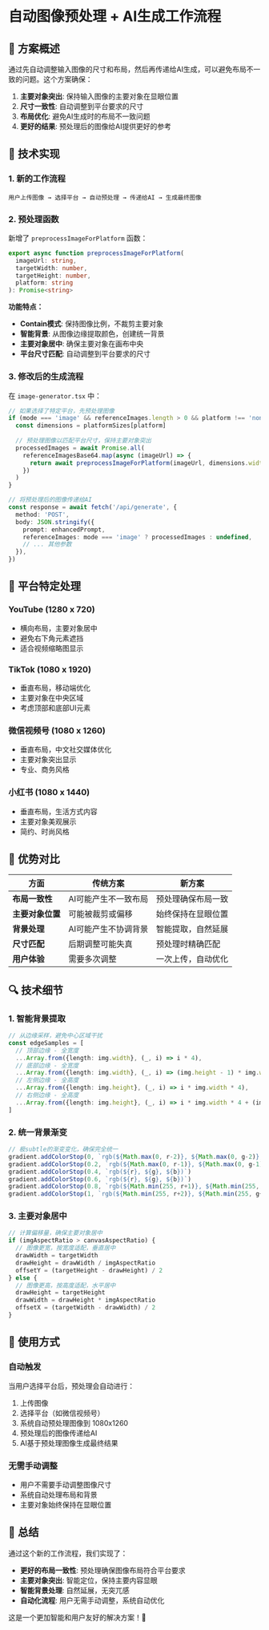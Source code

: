 # 自动图像预处理 + AI生成工作流程

## 🎯 **方案概述**

通过先自动调整输入图像的尺寸和布局，然后再传递给AI生成，可以避免布局不一致的问题。这个方案确保：

1. **主要对象突出**: 保持输入图像的主要对象在显眼位置
2. **尺寸一致性**: 自动调整到平台要求的尺寸
3. **布局优化**: 避免AI生成时的布局不一致问题
4. **更好的结果**: 预处理后的图像给AI提供更好的参考

## 🔧 **技术实现**

### **1. 新的工作流程**

```
用户上传图像 → 选择平台 → 自动预处理 → 传递给AI → 生成最终图像
```

### **2. 预处理函数**

新增了 `preprocessImageForPlatform` 函数：

```typescript
export async function preprocessImageForPlatform(
  imageUrl: string,
  targetWidth: number,
  targetHeight: number,
  platform: string
): Promise<string>
```

**功能特点：**
- **Contain模式**: 保持图像比例，不裁剪主要对象
- **智能背景**: 从图像边缘提取颜色，创建统一背景
- **主要对象居中**: 确保主要对象在画布中央
- **平台尺寸匹配**: 自动调整到平台要求的尺寸

### **3. 修改后的生成流程**

在 `image-generator.tsx` 中：

```typescript
// 如果选择了特定平台，先预处理图像
if (mode === 'image' && referenceImages.length > 0 && platform !== 'none') {
  const dimensions = platformSizes[platform]
  
  // 预处理图像以匹配平台尺寸，保持主要对象突出
  processedImages = await Promise.all(
    referenceImagesBase64.map(async (imageUrl) => {
      return await preprocessImageForPlatform(imageUrl, dimensions.width, dimensions.height, platform)
    })
  )
}

// 将预处理后的图像传递给AI
const response = await fetch('/api/generate', {
  method: 'POST',
  body: JSON.stringify({
    prompt: enhancedPrompt,
    referenceImages: mode === 'image' ? processedImages : undefined,
    // ... 其他参数
  }),
})
```

## 📱 **平台特定处理**

### **YouTube (1280 x 720)**
- 横向布局，主要对象居中
- 避免右下角元素遮挡
- 适合视频缩略图显示

### **TikTok (1080 x 1920)**
- 垂直布局，移动端优化
- 主要对象在中央区域
- 考虑顶部和底部UI元素

### **微信视频号 (1080 x 1260)**
- 垂直布局，中文社交媒体优化
- 主要对象突出显示
- 专业、商务风格

### **小红书 (1080 x 1440)**
- 垂直布局，生活方式内容
- 主要对象美观展示
- 简约、时尚风格

## 🚀 **优势对比**

| 方面 | 传统方案 | 新方案 |
|------|----------|--------|
| **布局一致性** | AI可能产生不一致布局 | 预处理确保布局一致 |
| **主要对象位置** | 可能被裁剪或偏移 | 始终保持在显眼位置 |
| **背景处理** | AI可能产生不协调背景 | 智能提取，自然延展 |
| **尺寸匹配** | 后期调整可能失真 | 预处理时精确匹配 |
| **用户体验** | 需要多次调整 | 一次上传，自动优化 |

## 🔍 **技术细节**

### **1. 智能背景提取**
```typescript
// 从边缘采样，避免中心区域干扰
const edgeSamples = [
  // 顶部边缘 - 全宽度
  ...Array.from({length: img.width}, (_, i) => i * 4),
  // 底部边缘 - 全宽度
  ...Array.from({length: img.width}, (_, i) => (img.height - 1) * img.width * 4 + i * 4),
  // 左侧边缘 - 全高度
  ...Array.from({length: img.height}, (_, i) => i * img.width * 4),
  // 右侧边缘 - 全高度
  ...Array.from({length: img.height}, (_, i) => i * img.width * 4 + (img.width - 1) * 4)
]
```

### **2. 统一背景渐变**
```typescript
// 极subtle的渐变变化，确保完全统一
gradient.addColorStop(0, `rgb(${Math.max(0, r-2)}, ${Math.max(0, g-2)}, ${Math.max(0, b-2)})`)
gradient.addColorStop(0.2, `rgb(${Math.max(0, r-1)}, ${Math.max(0, g-1)}, ${Math.max(0, b-1)})`)
gradient.addColorStop(0.4, `rgb(${r}, ${g}, ${b})`)
gradient.addColorStop(0.6, `rgb(${r}, ${g}, ${b})`)
gradient.addColorStop(0.8, `rgb(${Math.min(255, r+1)}, ${Math.min(255, g+1)}, ${Math.min(255, b+1)})`)
gradient.addColorStop(1, `rgb(${Math.min(255, r+2)}, ${Math.min(255, g+2)}, ${Math.min(255, b+2)})`)
```

### **3. 主要对象居中**
```typescript
// 计算偏移量，确保主要对象居中
if (imgAspectRatio > canvasAspectRatio) {
  // 图像更宽，按宽度适配，垂直居中
  drawWidth = targetWidth
  drawHeight = drawWidth / imgAspectRatio
  offsetY = (targetHeight - drawHeight) / 2
} else {
  // 图像更高，按高度适配，水平居中
  drawHeight = targetHeight
  drawWidth = drawHeight * imgAspectRatio
  offsetX = (targetWidth - drawWidth) / 2
}
```

## 📝 **使用方式**

### **自动触发**
当用户选择平台后，预处理会自动进行：

1. 上传图像
2. 选择平台（如微信视频号）
3. 系统自动预处理图像到 1080x1260
4. 预处理后的图像传递给AI
5. AI基于预处理图像生成最终结果

### **无需手动调整**
- 用户不需要手动调整图像尺寸
- 系统自动处理布局和背景
- 主要对象始终保持在显眼位置

## 🎉 **总结**

通过这个新的工作流程，我们实现了：

- **更好的布局一致性**: 预处理确保图像布局符合平台要求
- **主要对象突出**: 智能定位，保持主要内容显眼
- **智能背景处理**: 自然延展，无突兀感
- **自动化流程**: 用户无需手动调整，系统自动优化

这是一个更加智能和用户友好的解决方案！🎯
